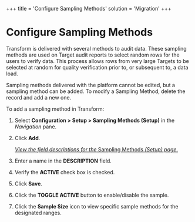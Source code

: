+++
title = 'Configure Sampling Methods'
solution = 'Migration'
+++

# Configure Sampling Methods

Transform is delivered with several methods to audit data. These
sampling methods are used on Target audit reports to select random rows
for the users to verify data. This process allows rows from very large
Targets to be selected at random for quality verification prior to, or
subsequent to, a data load.

Sampling methods delivered with the platform cannot be edited, but a
sampling method can be added. To modify a Sampling Method, delete the
record and add a new one.

To add a sampling method in Transform:

1.  Select **Configuration \> Setup \> Sampling Methods (Setup)** in the
    *Navigation* pane.

2.  Click **Add**.
    
    [*View the field descriptions for the* Sampling Methods *(Setup)
    page.*](../Page_Desc/Sampling_Methods_Setup.htm)

3.  Enter a name in the **DESCRIPTION** field.

4.  Verify the **ACTIVE** check box is checked.

5.  Click **Save**.

6.  Click the **TOGGLE ACTIVE** button to enable/disable the sample.

7.  Click the **Sample Size** icon to view specific sample methods for
    the designated ranges.
